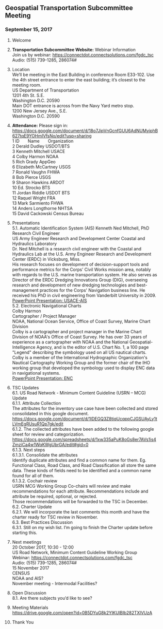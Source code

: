 ## Geospatial Transportation Subcommittee Meeting
### September 15, 2017    

1.	Welcome   

2.	**Transportation Subcommittee Website:** Webinar Information   
Join us by webinar: https://connectdot.connectsolutions.com/fgdc_tsc  
Audio: (515) 739-1285, 286074#  

3.	Location  
We’ll  be meeting in the East Building in conference Room E33-102.  Use the 4th street entrance to enter the east building; it’s closest to the meeting room.   
US Department of Transportation  
1201 4th St. S.E.   
Washington D.C. 20590  
Main DOT entrance is across from the Navy Yard metro stop.  
1200 New Jersey Ave.,  S.E.  
Washington D.C. 20590  

4.	**Attendance:** 
Please sign in: https://docs.google.com/document/d/18o7JipVnGcnfGUU6AdNUMyjphB627tqE9YOHmIVfsNo/edit?usp=sharing    
1 ID &nbsp; &nbsp; &nbsp; Name &nbsp; &nbsp; &nbsp; Organization   
2	Derald Dudley USDOT/BTS   
3	Kenneth Mitchell USACE   
4	Colby Harmon NOAA   
5	Rich Grady AppGeo   
6	Elizabeth McCartney USGS   
7	Ronald Vaughn FHWA   
8	Bob Pierce USGS   
9	Sharon Hawkins ARDOT   
10	Ed. Strocko BTS   
11	Jordan Riddle  USDOT BTS   
12	Raquel Wright FRA   
13	Mark Sarmiento  FHWA  
14	Anders Longthorne  NHTSA  
15	David Cackowski Census Bureau  

5.	Presentations  
5.1.	Automatic Identification System (AIS)
Kenneth Ned Mitchell, PhD  
Research Civil Engineer  
US Army Engineer Research and Development Center Coastal and Hydraulics Laboratory  
Dr. Ned Mitchell is a research civil engineer with the Coastal and Hydraulics Lab at the U.S. Army Engineer Research and Development Center (ERDC) in Vicksburg, Miss.  
His research focuses on development of decision-support tools and performance metrics for the Corps' Civil Works mission area, 
notably with regards to the U.S. marine transportation system.  He also serves as Director of the ERDC Dredging Innovations Group (DIG), 
overseeing research and development of new dredging technologies and best-management practices for the Corps' Navigation business line.  He received his PhD in civil engineering from Vanderbilt University in 2009.
[PowerPoint Presentation: USACE-AIS](https://communities.geoplatform.gov/ngda-transportation/wp-content/uploads/2019/02/tsc_pres_20170915_USACE-AIS.pdf)     
5.2.	Electronic Navigational Charts  
Colby Harmon  
Cartographer / Project Manager  
NOAA, National Ocean Service, Office of Coast Survey, Marine Chart Division  
Colby is a cartographer and project manager in the Marine Chart Division of NOAA's Office of Coast Survey.  He has over 33 years of 
experience as a cartographer with NOAA and the National Geospatial-Intelligence Agency, and is the editor of U.S. Chart No. 1, 
a 100 page "Legend" describing the symbology used on all US nautical charts.  Colby is a member of the International Hydrographic 
Organization's Nautical Cartography Working Group and the former chair of the IHO working group that developed the symbology used to 
display ENC data in navigational systems.   
[PowerPoint Presentation: ENC](https://communities.geoplatform.gov/ngda-transportation/wp-content/uploads/2019/02/tsc_pres_20170915_ENC.pptx)     

6.	TSC Updates   
6.1.	US Road Network - Minimum Content Guideline (USRN – MCG) Update   
6.1.1.	Attribute Collection  
The attributes for the inventory use case have been collected and stored consolidated in this google document.  
https://docs.google.com/document/d/1lDEGQ3Z8tiqUcqppCJGSUAyLy1tLVmEgRUsuR1Qp7gk/edit  
6.1.2.	The collected attributes have been added to the following google sheet for review and categorization.  
https://docs.google.com/spreadsheets/d/1xw335aPuK8oGs8er7AVs1is4ZmziCa4w1WqKWgUbrGA/edit#gid=0  
6.1.3.	Next steps  
6.1.3.1.	Consolidate the attributes   
Identify duplicate attributes and find a common name for them.  Eg. Functional Class, Road Class, and Road Classification all store 
the same data.  These kinds of fields need to be identified and a common name found for all of them.  
6.1.3.2.	Cochair review  
USRN MCG Working Group Co-chairs will review and make recommendations for each attribute.  Recommendations include and attribute 
be required, optional, or rejected.  
Those recommendations will be forwarded to the TSC in December.  
6.2.	Charter Update  
6.2.1.	We will incorporate the last comments this month and have the charter ready for TSC review in November.  
6.3.	Best Practices Discussion   
6.3.1.	Still on my wish list.  I’m going to finish the Charter update before starting this.  

7.	Next meetings  
20 October 2017, 10:30 - 12:00  
US Road Network, Minimum Content Guideline Working Group  
Webinar: https://connectdot.connectsolutions.com/fgdc_tsc  
Audio: (515) 739-1285, 286074#  
15 November 2017  
CENSUS  
NOAA and AIS?  
November meeting - Intermodal Facilities?  

8.	Open Discussion  
8.1.	Are there subjects you’d like to see?  

9.	Meeting Materials  
	https://drive.google.com/open?id=0B5DYuG8k2YIKUlBIb282TXlVUzA  
  
10.	Thank You  

